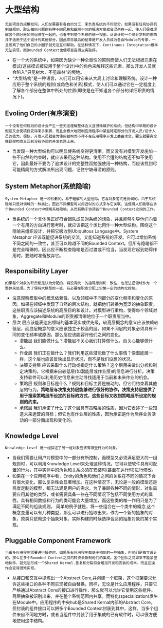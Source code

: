 # 大型结构
	无论项目的规模如何，人们总需要有各自的分工，来负责系统的不同部分。如果没有任何协调机制或规则，那么相同问题的各种不同风格和截然不同的解决方案就会混杂在一起，使人们很难理解各个部分是如何组织在一起的，也看不到整个系统的统一视图。从设计的一个部分学到的东西并不适用于这个设计的其他部分，因此项目最后的结果是开发人员成为各自Module的专家，一旦脱离了他们自己的小圈子就无法互相帮助。在这种情况下，Continuous Integration根本无法实现，而Bounded Context也使项目变得支离破碎。
* 在一个大的系统中，如果因为缺少一种全局性的原则而使人们无法根据元素在模式(这些模式被应用于整个设计)中的角色来解释这些元素，那么开发人员就会陷入"只见树木，不见森林“的境地。
* "大型结构"是一种语言，人们可以用它来从大局上讨论和理解系统。设计一种应用于整个系统的规则(或角色和关系)模式，使人们可以通过它在一定程度上了解各个部分在整体中所处的位置(即使是在不知道各个部分的详细职责的情况下)。


## Evoling Order(有序演变)
	一个没有任何规则的设计会产生一些无法理解整体含义且很难维护的系统。但结构中早期的设计假设又会使项目变得束手束脚，而且会极大地限制应用程序中某些特定部分的开发人员/设计人员的能力。很快，开发人员就会为使用结构而不得不在应用程序开发上委曲求全，要么就要完全推翻架构而又回到没有协调的开发老路上来。
* 当发现一种大型结构可以明显使系统变得更清晰，而又没有对模型开发施加一些不自然的约束时，就应该采用这种结构。使用不合适的结构还不如不使用它，因此最好不要为了追求设计的完整性而勉强使用一种结构，而应该找到尽可能精简的方式解决所出现问题，记住宁缺毋滥的原则。


## System Metaphor(系统隐喻)
	System Metaphor 是一种松散的，易于理解的大型结构，它与对象范式是协调的。由于系统隐喻只是对领域的一种类比，因此不同模型可以用近似的方式来与它关联，这使得人们能够在多个Bounded Context中使用系统隐喻，从而有助于协调各个Bounded Context之间的工作。
* 当系统的一个具体类正好符合团队成员对系统的想象，并且能够引导他们向着一个有用的方向进行思考时，就应该把这个类比用作一种大型结构。围绕这个隐喻来组织设计，并把它吸收到Ubiquitous Language中。System Metaphor 应该既能促进系统的交流，又能知道系统的开发。它可以增加系统不同之间的一致性，甚至可以跨越不同的Bounded Context。但所有隐喻都不是完全精确的，因此应不断检查隐喻是否过渡或不恰当，当发现它起到妨碍作用时，要随时准备放弃它。


## Responsibility Layer
	如果每个对象的职责都是认为分配的，将没有统一的指导原则和一致性，也无法把领域作为一个整体来处理。为了保持大模型的一直，有必要在职责分配上实施一定的结构化控制。
* 注意观察模型中的概念依赖性，以及领域中不同部分的变化频率和变化的原因。如果在领域中发现了自然的层次结构，就把他们转换为宽泛的抽象职责。这些职责应该描述系统的高层目的和设计。对模型进行重构，使得每个领域对象，Aggregate和Module的职责都清晰地位于一个职责层当中。
* 层次
	层应该能表达出领域的基本现实或优先级，较高层概念的意义应该依赖较低层，而底层概念的意义应该独立于较高的层。如果不同层的对象必须具有不同的变化频率或原因，那么层应该能容许他们之间的变化。
	* 潜能层
		我们能做什么？潜能层不关心我们打算做什么，而关心能够做什么。
	* 作业层
		我们正在做什么？我们利用这些潜能做了什么事情？像潜能层一样，这个层也应该反映出显示状况，而不是我们设想的状况。
	* 决策支持层
		应该采取什么行动或指定什么策略？这个层用来做出分析和制定决策的。它根据来自较低层(如潜能层或作业层)的信息进行分析。决策支持软件可以利用历史信息来主动寻找适用于当前和未来作业的机会。
	* 策略层
		规则和目标是什么？规则和目标主要是被动的，但它们约束着其他层的行为。**策略层与决策支持层能够进行很好的协作，决策支持层提供了用于搜索策略层所设定的目标的方式，这些目标又收到策略层所设定的规则的约束。**
	* 承诺层
		我们承诺了什么？这个层具有策略层的性质，因为它表述了一些知道未来运营的目标；但它也有作业层的性质，因为承诺是作为后序业务活动的一部分而出现和变化的。


## Knowledge Level
	Knowledge Level 是一组描述了另一组对象应该有哪些行为的对象。
* 当我们需要让用户对模型中的一部分有所控制，而模型又必须满足更大的一组规则时，可以利用Knowledge Level来处理这种情况。它可以使软件具有可配置的行为，其中实体中的角色和关系必须在安装时(甚至在运行时)进行修改。
* 如果在一个应用程序中看，Entity的角色和他们之间的关系在不同的情况下会有很大变化，那么复杂性会显著增加。在这种情况下，无论是一般的模型还是高度定制的模型，都无法满足用户的需求。为了兼顾各种不同的情形，对象需要应用其他的类型，或者需要具备一些在不同情况下包括不同使用方式的属性。具有相同数据和行为的类可能会大量增加，而这些类的唯一作用只是为了满足不同的组装规则。
	简单的例子就是，将一些组合在一个类中的概念,这个概念变量可以有几种类型，那么可以进行抽取出来，作为一个新的抽象的对象，原类只依赖这个抽象对象，实际构建的时候选择合适的抽象对象的某个实现。
	
## Pluggable Component Framework 
	当很多应用程序需要进行操作时，如果所有应用程序都基于相同的一些抽象，但他们是独立设计的，那么在多个Bounded Context之间的转换会限制他们的集成。各个团队之间如果不能紧密地协作，就无法形成一个Shared Kernel.重复和分裂将会增加开发和安装的成本，而且互操作会变得很难实现。
* 从接口和交互中提炼出一个Abstract Core,并创建一个框架，这个框架要求允许这些接口的各种不同实现被自由替换。同样，无论是什么应用程序，只要它严格通过Abstract Core的接口进行操作，那么就可以允许它使用这些组件。
   高层抽象被识别出来，并在整个系统范围内共享，而特化(specialization)发生在Module中。应用程序的中央hub是Shared Kernal内部的Abstract Core。但封装的组件接口可以把多个Bounded Context封装到其中，这样，当多个组件来自不同地方时，或者当组件中封装了用于集成的已有软件时，可以很方便地使用这中结构。





























































